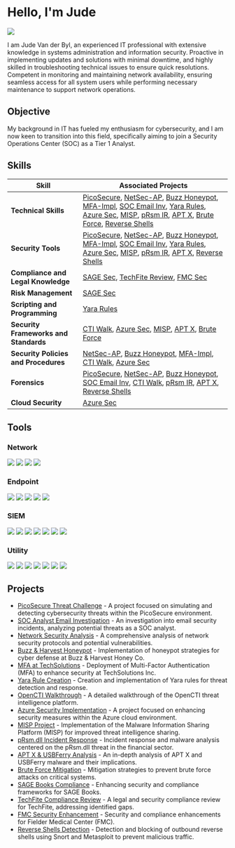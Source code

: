 # Hello, I'm Jude
<a href="https://www.linkedin.com/in/judevdbyl/"><img src="https://img.shields.io/badge/-LinkedIn-0072b1?&style=for-the-badge&logo=linkedin&logoColor=white" /></a>

I am Jude Van der Byl, an experienced IT professional with extensive knowledge in systems administration and information security. Proactive in implementing updates and solutions with minimal downtime, and highly skilled in troubleshooting technical issues to ensure quick resolutions. Competent in monitoring and maintaining network availability, ensuring seamless access for all system users while performing necessary maintenance to support network operations.

## Objective

My background in IT has fueled my enthusiasm for cybersecurity, and I am now keen to transition into this field, specifically aiming to join a Security Operations Center (SOC) as a Tier 1 Analyst.

## Skills

| Skill                                  | Associated Projects                                                                                                                                                                                                                                      |
|----------------------------------------|----------------------------------------------------------------------------------------------------------------------------------------------------------------------------------------------------------------------------------------------------------|
| **Technical Skills**                   | [PicoSecure](https://github.com/JudeVdByl/PicoSecure-Threat-Simulation-and-Detection-Challenge/blob/main/README.md), [NetSec-AP](https://github.com/JudeVdByl/Network-Security-Analysis-Project/blob/main/README.md), [Buzz Honeypot](https://github.com/JudeVdByl/Cyber-Deception-and-Defense-Project-Honeypot-Implementation-for-Buzz-Harvest-Honey-Co./tree/main), [MFA-Impl](https://github.com/JudeVdByl/Implementation-of-Multi-Factor-Authentication-MFA-at-TechSolutions-Inc.), [SOC Email Inv](https://github.com/JudeVdByl/SOC-Analyst-Email-Investigation), [Yara Rules](https://github.com/JudeVdByl/Yara-Detection-and-Rule-Creation-Project/tree/main), [Azure Sec](https://github.com/JudeVdByl/Azure-Cloud-Security-Implementation-Project), [MISP](https://github.com/JudeVdByl/Malware-Information-Sharing-Platform/blob/main/README.md), [pRsm IR](https://github.com/JudeVdByl/Incident-Response-and-Malware-Analysis-Uncovering-the-pRsm.dll-Threat-in-Financial-Sector-Cybers), [APT X](https://github.com/JudeVdByl/Analyzing-APT-X-and-USBFerry-Malware), [Brute Force](https://github.com/JudeVdByl/Brute-Force-Attack-Mitigation/blob/main/README.md), [Reverse Shells](https://github.com/JudeVdByl/Detecting-and-Blocking-Outbound-Reverse-Shells/blob/main/README.md) |
| **Security Tools**                     | [PicoSecure](https://github.com/JudeVdByl/PicoSecure-Threat-Simulation-and-Detection-Challenge/blob/main/README.md), [NetSec-AP](https://github.com/JudeVdByl/Network-Security-Analysis-Project/blob/main/README.md), [Buzz Honeypot](https://github.com/JudeVdByl/Cyber-Deception-and-Defense-Project-Honeypot-Implementation-for-Buzz-Harvest-Honey-Co./tree/main), [MFA-Impl](https://github.com/JudeVdByl/Implementation-of-Multi-Factor-Authentication-MFA-at-TechSolutions-Inc.), [SOC Email Inv](https://github.com/JudeVdByl/SOC-Analyst-Email-Investigation), [Yara Rules](https://github.com/JudeVdByl/Yara-Detection-and-Rule-Creation-Project/tree/main), [Azure Sec](https://github.com/JudeVdByl/Azure-Cloud-Security-Implementation-Project), [MISP](https://github.com/JudeVdByl/Malware-Information-Sharing-Platform/blob/main/README.md), [pRsm IR](https://github.com/JudeVdByl/Incident-Response-and-Malware-Analysis-Uncovering-the-pRsm.dll-Threat-in-Financial-Sector-Cybers), [APT X](https://github.com/JudeVdByl/Analyzing-APT-X-and-USBFerry-Malware), [Reverse Shells](https://github.com/JudeVdByl/Detecting-and-Blocking-Outbound-Reverse-Shells/blob/main/README.md) |
| **Compliance and Legal Knowledge**     | [SAGE Sec](https://github.com/JudeVdByl/Security-and-Compliance-Enhancement-for-SAGE-Books/blob/main/README.md), [TechFite Review](https://github.com/JudeVdByl/Legal-and-Security-Compliance-Review-for-TechFite/blob/main/README.md), [FMC Sec](https://github.com/JudeVdByl/Security-and-Compliance-Enhancement-for-Fielder-Medical-Center-FMC-/blob/main/README.md) |
| **Risk Management**                    | [SAGE Sec](https://github.com/JudeVdByl/Security-and-Compliance-Enhancement-for-SAGE-Books/blob/main/README.md) |
| **Scripting and Programming**          | [Yara Rules](https://github.com/JudeVdByl/Yara-Detection-and-Rule-Creation-Project/tree/main) |
| **Security Frameworks and Standards**  | [CTI Walk](https://github.com/JudeVdByl/OpenCTI-Threat-Intelligence-Platform-Walkthrough), [Azure Sec](https://github.com/JudeVdByl/Azure-Cloud-Security-Implementation-Project), [MISP](https://github.com/JudeVdByl/Malware-Information-Sharing-Platform/blob/main/README.md), [APT X](https://github.com/JudeVdByl/Analyzing-APT-X-and-USBFerry-Malware), [Brute Force](https://github.com/JudeVdByl/Brute-Force-Attack-Mitigation/blob/main/README.md) |
| **Security Policies and Procedures**   | [NetSec-AP](https://github.com/JudeVdByl/Network-Security-Analysis-Project/blob/main/README.md), [Buzz Honeypot](https://github.com/JudeVdByl/Cyber-Deception-and-Defense-Project-Honeypot-Implementation-for-Buzz-Harvest-Honey-Co./tree/main), [MFA-Impl](https://github.com/JudeVdByl/Implementation-of-Multi-Factor-Authentication-MFA-at-TechSolutions-Inc.), [CTI Walk](https://github.com/JudeVdByl/OpenCTI-Threat-Intelligence-Platform-Walkthrough), [Azure Sec](https://github.com/JudeVdByl/Azure-Cloud-Security-Implementation-Project) |
| **Forensics**                          | [PicoSecure](https://github.com/JudeVdByl/PicoSecure-Threat-Simulation-and-Detection-Challenge/blob/main/README.md), [NetSec-AP](https://github.com/JudeVdByl/Network-Security-Analysis-Project/blob/main/README.md), [Buzz Honeypot](https://github.com/JudeVdByl/Cyber-Deception-and-Defense-Project-Honeypot-Implementation-for-Buzz-Harvest-Honey-Co./tree/main), [SOC Email Inv](https://github.com/JudeVdByl/SOC-Analyst-Email-Investigation), [CTI Walk](https://github.com/JudeVdByl/OpenCTI-Threat-Intelligence-Platform-Walkthrough), [pRsm IR](https://github.com/JudeVdByl/Incident-Response-and-Malware-Analysis-Uncovering-the-pRsm.dll-Threat-in-Financial-Sector-Cybers), [APT X](https://github.com/JudeVdByl/Analyzing-APT-X-and-USBFerry-Malware), [Reverse Shells](https://github.com/JudeVdByl/Detecting-and-Blocking-Outbound-Reverse-Shells/blob/main/README.md) |
| **Cloud Security**                     | [Azure Sec](https://github.com/JudeVdByl/Azure-Cloud-Security-Implementation-Project) |



## Tools


### Network
<img src="https://img.shields.io/badge/-Wireshark-306998?style=for-the-badge&logo=Wireshark&logoColor=white" /> <img src="https://img.shields.io/badge/-Nmap-000000?style=for-the-badge&logo=Nmap&logoColor=white" /> <img src="https://img.shields.io/badge/-Zenmap-FF5733?style=for-the-badge&logo=Zenmap&logoColor=white" /> <img src="https://img.shields.io/badge/-Snort-FF0000?style=for-the-badge&logo=Snort&logoColor=white" />

### Endpoint
<img src="https://img.shields.io/badge/-Dionaea-9C27B0?style=for-the-badge&logo=Dionaea&logoColor=white" /> <img src="https://img.shields.io/badge/-Yara-FF0000?style=for-the-badge&logo=Yara&logoColor=white" /> <img src="https://img.shields.io/badge/-Loki-003366?style=for-the-badge&logo=Loki&logoColor=white" /> <img src="https://img.shields.io/badge/-yarGen-4B0082?style=for-the-badge&logo=yarGen&logoColor=white" /> <img src="https://img.shields.io/badge/-Valhalla-008080?style=for-the-badge&logo=Valhalla&logoColor=white" />

### SIEM
<img src="https://img.shields.io/badge/-Cisco%20Talos%20Intelligence-FF5733?style=for-the-badge&logo=Cisco&logoColor=white" /> <img src="https://img.shields.io/badge/-PicoSecure-5A5A5A?style=for-the-badge&logo=Secure&logoColor=white" /> <img src="https://img.shields.io/badge/-ELK%20Stack-005571?style=for-the-badge&logo=Elastic&logoColor=white" /> <img src="https://img.shields.io/badge/-Splunk-000000?style=for-the-badge&logo=Splunk&logoColor=white" /> <img src="https://img.shields.io/badge/-THOR%20APT%20Scanner-800000?style=for-the-badge&logo=THOR&logoColor=white" /> <img src="https://img.shields.io/badge/-OpenCTI-4B0082?style=for-the-badge&logo=OpenCTI&logoColor=white" /> <img src="https://img.shields.io/badge/-MISP-FF0000?style=for-the-badge&logo=MISP&logoColor=white" />

### Utility
<img src="https://img.shields.io/badge/-CyberChef-00A4CC?style=for-the-badge&logo=Chef&logoColor=white" /> <img src="https://img.shields.io/badge/-PhishTool-FF6600?style=for-the-badge&logo=Phishing&logoColor=white" /> <img src="https://img.shields.io/badge/-Thunderbird-4A90E2?style=for-the-badge&logo=Thunderbird&logoColor=white" /> <img src="https://img.shields.io/badge/-Microsoft%20Azure-0089D6?style=for-the-badge&logo=Microsoft-Azure&logoColor=white" /> <img src="https://img.shields.io/badge/-OKTA-007DC5?style=for-the-badge&logo=Okta&logoColor=white" /> <img src="https://img.shields.io/badge/-DocIntel-FF0000?style=for-the-badge&logo=Intel&logoColor=white" /> <img src="https://img.shields.io/badge/-Linux-FCC624?style=for-the-badge&logo=Linux&logoColor=white" />

## Projects
- [PicoSecure Threat Challenge](https://github.com/JudeVdByl/PicoSecure-Threat-Simulation-and-Detection-Challenge/blob/main/README.md) - A project focused on simulating and detecting cybersecurity threats within the PicoSecure environment.
- [SOC Analyst Email Investigation](https://github.com/JudeVdByl/SOC-Analyst-Email-Investigation) - An investigation into email security incidents, analyzing potential threats as a SOC analyst.
- [Network Security Analysis](https://github.com/JudeVdByl/Network-Security-Analysis-Project/blob/main/README.md) - A comprehensive analysis of network security protocols and potential vulnerabilities.
- [Buzz & Harvest Honeypot](https://github.com/JudeVdByl/Cyber-Deception-and-Defense-Project-Honeypot-Implementation-for-Buzz-Harvest-Honey-Co./tree/main) - Implementation of honeypot strategies for cyber defense at Buzz & Harvest Honey Co.
- [MFA at TechSolutions](https://github.com/JudeVdByl/Implementation-of-Multi-Factor-Authentication-MFA-at-TechSolutions-Inc.) - Deployment of Multi-Factor Authentication (MFA) to enhance security at TechSolutions Inc.
- [Yara Rule Creation](https://github.com/JudeVdByl/Yara-Detection-and-Rule-Creation-Project/tree/main) - Creation and implementation of Yara rules for threat detection and response.
- [OpenCTI Walkthrough](https://github.com/JudeVdByl/OpenCTI-Threat-Intelligence-Platform-Walkthrough) - A detailed walkthrough of the OpenCTI threat intelligence platform.
- [Azure Security Implementation](https://github.com/JudeVdByl/Azure-Cloud-Security-Implementation-Project) - A project focused on enhancing security measures within the Azure cloud environment.
- [MISP Project](https://github.com/JudeVdByl/Malware-Information-Sharing-Platform/blob/main/README.md) - Implementation of the Malware Information Sharing Platform (MISP) for improved threat intelligence sharing.
- [pRsm.dll Incident Response](https://github.com/JudeVdByl/Incident-Response-and-Malware-Analysis-Uncovering-the-pRsm.dll-Threat-in-Financial-Sector-Cybers) - Incident response and malware analysis centered on the pRsm.dll threat in the financial sector.
- [APT X & USBFerry Analysis](https://github.com/JudeVdByl/Analyzing-APT-X-and-USBFerry-Malware) - An in-depth analysis of APT X and USBFerry malware and their implications.
- [Brute Force Mitigation](https://github.com/JudeVdByl/Brute-Force-Attack-Mitigation/blob/main/README.md) - Mitigation strategies to prevent brute force attacks on critical systems.
- [SAGE Books Compliance](https://github.com/JudeVdByl/Security-and-Compliance-Enhancement-for-SAGE-Books/blob/main/README.md) - Enhancing security and compliance frameworks for SAGE Books.
- [TechFite Compliance Review](https://github.com/JudeVdByl/Legal-and-Security-Compliance-Review-for-TechFite/blob/main/README.md) - A legal and security compliance review for TechFite, addressing identified gaps.
- [FMC Security Enhancement](https://github.com/JudeVdByl/Security-and-Compliance-Enhancement-for-Fielder-Medical-Center-FMC-/blob/main/README.md) - Security and compliance enhancements for Fielder Medical Center (FMC).
- [Reverse Shells Detection](https://github.com/JudeVdByl/Detecting-and-Blocking-Outbound-Reverse-Shells/blob/main/README.md) - Detection and blocking of outbound reverse shells using Snort and Metasploit to prevent malicious traffic.











